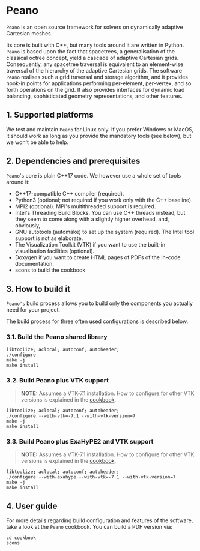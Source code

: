 #  Peano

`Peano` is an open source framework for solvers on dynamically adaptive
Cartesian meshes.

Its core is built with C++, but many tools around it are written in Python.
`Peano`  is based upon the fact that spacetrees, a generalisation of the classical octree concept, yield a cascade of adaptive Cartesian grids. Consequently, any spacetree traversal is equivalent to an element-wise traversal of the hierarchy of the adaptive Cartesian grids. The software `Peano`  realises such a grid traversal and storage algorithm, and it provides hook-in points for applications performing per-element, per-vertex, and so forth operations on the grid. It also provides interfaces for dynamic load balancing, sophisticated geometry representations, and other features.

## 1. Supported platforms

We test and maintain `Peano`  for Linux only.
If you prefer Windows or MacOS, it should work as long as you provide the
mandatory tools (see below), but we won't be able to help.

## 2. Dependencies and prerequisites

`Peano`'s core is plain C++17 code. 
We however use a whole set of tools around it:

*  C++17-compatible C++ compiler (required).
*  Python3 (optional; not required if you work only with the C++ baseline).
*  MPI2 (optional). MPI's multithreaded support is required.
*  Intel's Threading  Build Blocks. You can use C++ threads instead, but they seem to come along with a slightly higher overhead, and, obviously,
*  GNU autotools (automake) to set up the system (required). The Intel tool support is not as elaborate.
*  The Visualization Toolkit (VTK) if you want to use the built-in visualisation facilities (optional).
*  Doxygen if you want to create HTML pages of PDFs of the in-code documentation.
*  scons to build the cookbook

## 3. How to build it

`Peano's` build process allows you to build only
the components you actually need for your project.

The build process for three often used configurations 
is described below.

### 3.1. Build the Peano shared library

```shell
libtoolize; aclocal; autoconf; autoheader;
./configure
make -j
make install
```

### 3.2.  Build Peano plus VTK support

> **NOTE:** Assumes a VTK-7.1 installation. How to configure for other VTK versions is explained in the [cookbook](#cookbook).

```shell
libtoolize; aclocal; autoconf; autoheader;
./configure --with-vtk=-7.1 --with-vtk-version=7
make -j
make install
```

### 3.3.  Build Peano plus ExaHyPE2 and VTK support

> **NOTE:** Assumes a VTK-7.1 installation. How to configure for other VTK versions is explained in the [cookbook](#cookbook).

```shell
libtoolize; aclocal; autoconf; autoheader;
./configure --with-exahype --with-vtk=-7.1 --with-vtk-version=7
make -j
make install
```

## 4. User guide

For more details regarding build configuration and features of the
software, take a look at the `Peano` cookbook. You can build a PDF version via:

```shell
cd cookbook
scons 
```